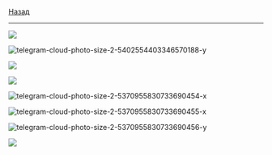 [Назад](mathan.md)
***
![](https://github.com/user-attachments/assets/f9db805e-2d7a-4d12-9e77-851c60e1db04)

![telegram-cloud-photo-size-2-5402554403346570188-y](https://github.com/user-attachments/assets/677f84c2-9379-4f9f-8b52-2fe4c118ce14)

![](https://github.com/user-attachments/assets/de330cf0-85fd-4ee8-b744-53db247831e0)

![](https://github.com/user-attachments/assets/76bd4b63-8d56-47cd-be96-5b503ebec3d1)

![telegram-cloud-photo-size-2-5370955830733690454-x](https://github.com/user-attachments/assets/88a0289d-1cf8-4f34-9bde-850094e49cd5)

![telegram-cloud-photo-size-2-5370955830733690455-x](https://github.com/user-attachments/assets/1bef91fe-4d5d-4fba-a50a-84c6367af413)

![telegram-cloud-photo-size-2-5370955830733690456-y](https://github.com/user-attachments/assets/26630570-ece3-497c-bc7a-41bfa9244f96)

![](https://github.com/user-attachments/assets/7f84fca4-6ed1-480c-9c5b-92620925b877)

